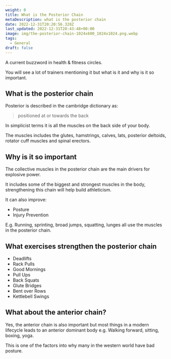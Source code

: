 ```yaml
---
weight: 0
title: What is the Posterior Chain
metaDescription: what is the posterior chain
date: 2022-12-31T20:20:56.328Z
last_updated: 2022-12-31T20:43:48+00:00
image: img/the-posterior-chain-1024x600_1024x1024.png.webp
tags:
  - General
draft: false
---
```

A current buzzword in health & fitness circles. 

You will see a lot of trainers mentioning it but what is it and why is it so important.


## What is the posterior chain

Posterior is described in the cambridge dictionary as:

> positioned at or towards the back


In simplicist terms it is all the muscles on the back side of your body.

The muscles includes the glutes, hamstrings, calves, lats, posterior deltoids, rotator cuff muscles and spinal erectors.


## Why is it so important

The collective muscles in the posterior chain are the main drivers for explosive power. 

It includes some of the biggest and strongest muscles in the body, strengthening this chain will help build athleticism.

It can also improve:
 - Posture
 - Injury Prevention

E.g. Running, sprinting, broad jumps, squatting, lunges all use the muscles in the posterior chain.

## What exercises strengthen the posterior chain 

- Deadlifts
- Rack Pulls
- Good Mornings
- Pull Ups
- Back Squats
- Glute Bridges
- Bent over Rows
- Kettlebell Swings


## What about the anterior chain?

Yes, the anterior chain is also important but most things in a modern lifecycle leads to an anterior dominant body e.g. Walking forward, sitting, boxing, yoga. 

This is one of the factors into why many in the western world have bad posture.


